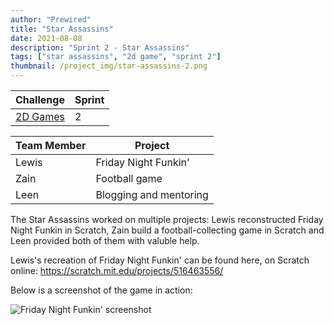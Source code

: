 ```yaml
---
author: "Prewired"
title: "Star Assassins"
date: 2021-08-08
description: "Sprint 2 - Star Assassins"
tags: ["star assassins", "2d game", "sprint 2"]
thumbnail: /project_img/star-assassins-2.png
---
```


Challenge | Sprint
--- | ---
[2D Games](https://plusplus.prewired.org/challenges/build-a-2d-platformer-scratch/) | 2

Team Member | Project
--- | ---
Lewis | Friday Night Funkin'
Zain | Football game
Leen | Blogging and mentoring

The Star Assassins worked on multiple projects: Lewis reconstructed Friday Night Funkin in Scratch, Zain build a football-collecting game in Scratch and Leen provided both of them with valuble help.

Lewis's recreation of Friday Night Funkin' can be found here, on Scratch online: https://scratch.mit.edu/projects/516463556/

Below is a screenshot of the game in action: 

![Friday Night Funkin' screenshot](/project_img/star-assassins-1.png)